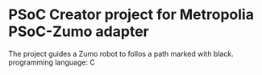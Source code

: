# PSoC Creator project for Metropolia PSoC-Zumo adapter

The project guides a Zumo robot to follos a path marked with black. 
programming language: C 
